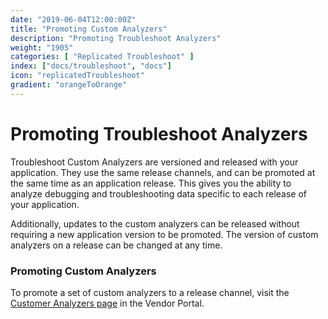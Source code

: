 ```yaml
---
date: "2019-06-04T12:00:00Z"
title: "Promoting Custom Analyzers"
description: "Promoting Troubleshoot Analyzers"
weight: "1905"
categories: [ "Replicated Troubleshoot" ]
index: ["docs/troubleshoot", "docs"]
icon: "replicatedTroubleshoot"
gradient: "orangeToOrange"
---
```


# Promoting Troubleshoot Analyzers

Troubleshoot Custom Analyzers are versioned and released with your application. They use the same release channels, and can be promoted at the same time as an application release. This gives you the ability to analyze debugging and troubleshooting data specific to each release of your application.

Additionally, updates to the custom analyzers can be released without requiring a new application version to be promoted. The version of custom analyzers on a release can be changed at any time.

### Promoting Custom Analyzers

To promote a set of custom analyzers to a release channel, visit the [Customer Analyzers page](https://vendor.replicated.com/troubleshoot/analyzers) in the Vendor Portal.
